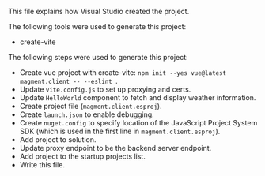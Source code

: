 This file explains how Visual Studio created the project.

The following tools were used to generate this project:
- create-vite

The following steps were used to generate this project:
- Create vue project with create-vite: `npm init --yes vue@latest magment.client -- --eslint `.
- Update `vite.config.js` to set up proxying and certs.
- Update `HelloWorld` component to fetch and display weather information.
- Create project file (`magment.client.esproj`).
- Create `launch.json` to enable debugging.
- Create `nuget.config` to specify location of the JavaScript Project System SDK (which is used in the first line in `magment.client.esproj`).
- Add project to solution.
- Update proxy endpoint to be the backend server endpoint.
- Add project to the startup projects list.
- Write this file.
